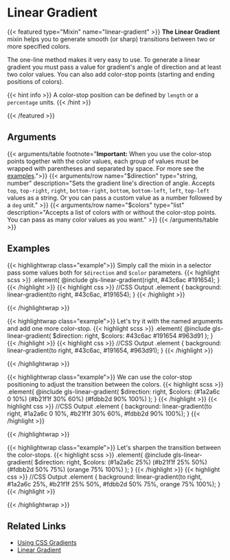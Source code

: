 # Linear Gradient

{{< featured type="Mixin" name="linear-gradient" >}}
**The Linear Gradient** mixin helps you to generate smooth (or sharp) transitions between two or more specified colors.

The one-line method makes it very easy to use. To generate a linear gradient you must pass a value for gradient's angle of direction and at least two color values. You can also add color-stop points (starting and ending positions of colors).

{{< hint info >}}
A color-stop position can be defined by `length` or a `percentage` units.
{{< /hint >}}

{{< /featured >}}

## Arguments

{{< arguments/table footnote="**Important:** When you use the color-stop points together with the color values, each group of values must be wrapped with parentheses and separated by space. For more see the <a href='#examples'>examples</a>.">}}
    {{< arguments/row name="$direction" type="string, number" description="Sets the gradient line's direction of angle. Accepts `top`, `top-right`, `right`, `bottom-right`, `bottom`, `bottom-left`, `left`, `top-left` values as a string. Or you can pass a custom value as a number followed by a `deg` unit." >}}
    {{< arguments/row name="$colors" type="list" description="Accepts a list of colors with or without the color-stop points. You can pass as many color values ​​as you want." >}}
{{< /arguments/table >}}

## Examples

{{< highlightwrap class="example">}}
Simply call the mixin in a selector pass some values both for `$direction` and `$color` parameters.
{{< highlight scss >}}
.element{
    @include gls-linear-gradient(right, #43c6ac #191654);
}
{{< /highlight >}}
{{< highlight css >}}
//CSS Output
.element {
    background: linear-gradient(to right, #43c6ac, #191654);
}
{{< /highlight >}}
<div class="sandbox large" style="background: linear-gradient(to right, #43c6ac, #191654);"></div>
{{< /highlightwrap >}}

{{< highlightwrap class="example">}}
Let's try it with the named arguments and add one more color-stop.
{{< highlight scss >}}
.element{
    @include gls-linear-gradient(
        $direction: right,
        $colors: #43c6ac #191654 #963d91
    );
}
{{< /highlight >}}
{{< highlight css >}}
//CSS Output
.element {
  background: linear-gradient(to right, #43c6ac, #191654, #963d91);
}
{{< /highlight >}}
<div class="sandbox large" style="background: linear-gradient(to right, #43c6ac, #191654, #963d91);"></div>
{{< /highlightwrap >}}

{{< highlightwrap class="example">}}
We can use the color-stop positioning to adjust the transition between the colors.
{{< highlight scss >}}
.element{
    @include gls-linear-gradient(
        $direction: right,
        $colors: (#1a2a6c 0 10%) (#b21f1f 30% 60%) (#fdbb2d 90% 100%)
    );
}
{{< /highlight >}}
{{< highlight css >}}
//CSS Output
.element {
    background: linear-gradient(to right, #1a2a6c 0 10%, #b21f1f 30% 60%, #fdbb2d 90% 100%);
}
{{< /highlight >}}
<div class="sandbox large" style="background: linear-gradient(to right, #1a2a6c 0 10%, #b21f1f 30% 60%, #fdbb2d 90% 100%);"></div>
{{< /highlightwrap >}}

{{< highlightwrap class="example">}}
Let's sharpen the transition between the color-stops.
{{< highlight scss >}}
.element{
    @include gls-linear-gradient(
        $direction: right,
        $colors: (#1a2a6c 25%) (#b21f1f 25% 50%) (#fdbb2d 50% 75%) (orange 75% 100%)
    );
}
{{< /highlight >}}
{{< highlight css >}}
//CSS Output
.element {
    background: linear-gradient(to right, #1a2a6c 25%, #b21f1f 25% 50%, #fdbb2d 50% 75%, orange 75% 100%);
}
{{< /highlight >}}
<div class="sandbox large" style="background: linear-gradient(to right, #1a2a6c 25%, #b21f1f 25% 50%, #fdbb2d 50% 75%, orange 75% 100%);"></div>
{{< /highlightwrap >}}



## Related Links
* [Using CSS Gradients](https://developer.mozilla.org/en-US/docs/Web/CSS/CSS_Images/Using_CSS_gradients)
* [Linear Gradient](https://developer.mozilla.org/en-US/docs/Web/CSS/linear-gradient)
